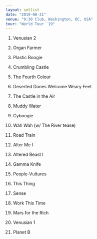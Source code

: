 ```yaml
---
layout: setlist
date: "2019-08-31"
venue: "9:30 Club, Washington, DC, USA"
tour: "World Tour `19"
---
```



 1. Venusian 2

 2. Organ Farmer

 3. Plastic Boogie

 4. Crumbling Castle

 5. The Fourth Colour

 6. Deserted Dunes Welcome Weary Feet

 7. The Castle in the Air

 8. Muddy Water

 9. Cyboogie

10. Wah Wah
    (w/ The River tease)

11. Road Train

12. Alter Me I

13. Altered Beast I

14. Gamma Knife

15. People-Vultures

16. This Thing

17. Sense

18. Work This Time

19. Mars for the Rich

20. Venusian 1

21. Planet B


